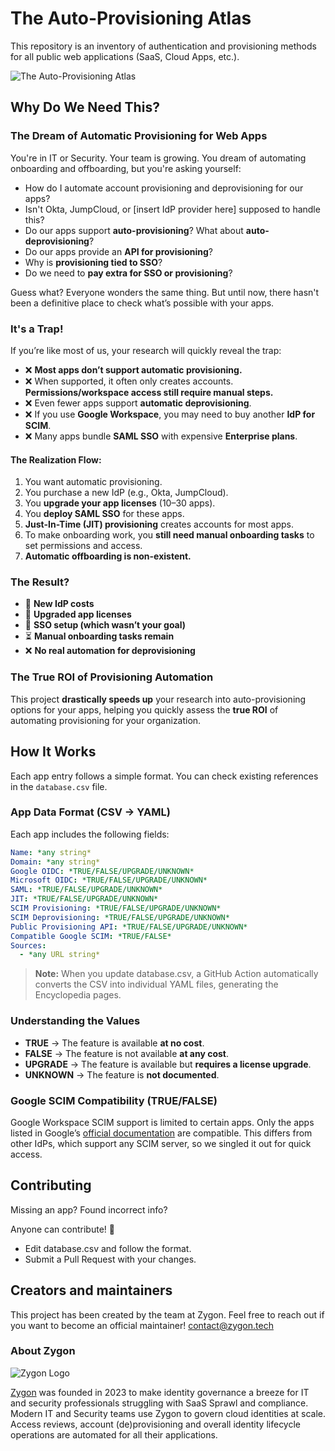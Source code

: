 # The Auto-Provisioning Atlas

This repository is an inventory of authentication and provisioning methods for all public web applications (SaaS, Cloud Apps, etc.).

![The Auto-Provisioning Atlas](https://zygon-public-resources.s3.eu-west-3.amazonaws.com/auto_provisioning_atlas.png?)

## Why Do We Need This?

### The Dream of Automatic Provisioning for Web Apps

You're in IT or Security. Your team is growing. You dream of automating onboarding and offboarding, but you're asking yourself:

- How do I automate account provisioning and deprovisioning for our apps?
- Isn't Okta, JumpCloud, or [insert IdP provider here] supposed to handle this?
- Do our apps support **auto-provisioning**? What about **auto-deprovisioning**?
- Do our apps provide an **API for provisioning**?
- Why is **provisioning tied to SSO**?
- Do we need to **pay extra for SSO or provisioning**?

Guess what? Everyone wonders the same thing. But until now, there hasn't been a definitive place to check what’s possible with your apps.

### It's a Trap!

If you’re like most of us, your research will quickly reveal the trap:

- ❌ **Most apps don’t support automatic provisioning.**
- ❌ When supported, it often only creates accounts. **Permissions/workspace access still require manual steps.**
- ❌ Even fewer apps support **automatic deprovisioning**.
- ❌ If you use **Google Workspace**, you may need to buy another **IdP for SCIM**.
- ❌ Many apps bundle **SAML SSO** with expensive **Enterprise plans**.

#### The Realization Flow:

1. You want automatic provisioning.
2. You purchase a new IdP (e.g., Okta, JumpCloud).
3. You **upgrade your app licenses** (10–30 apps).
4. You **deploy SAML SSO** for these apps.
5. **Just-In-Time (JIT) provisioning** creates accounts for most apps.
6. To make onboarding work, you **still need manual onboarding tasks** to set permissions and access.
7. **Automatic offboarding is non-existent.**

### The Result?

- 💸 **New IdP costs**
- 💸 **Upgraded app licenses**
- 🔄 **SSO setup (which wasn’t your goal)**
- ⏳ **Manual onboarding tasks remain**
- ❌ **No real automation for deprovisioning**

### The True ROI of Provisioning Automation

This project **drastically speeds up** your research into auto-provisioning options for your apps, helping you quickly assess the **true ROI** of automating provisioning for your organization.

## How It Works

Each app entry follows a simple format. You can check existing references in the `database.csv` file.

### **App Data Format (CSV → YAML)**

Each app includes the following fields:

```yaml
Name: *any string*
Domain: *any string*
Google OIDC: *TRUE/FALSE/UPGRADE/UNKNOWN*
Microsoft OIDC: *TRUE/FALSE/UPGRADE/UNKNOWN*
SAML: *TRUE/FALSE/UPGRADE/UNKNOWN*
JIT: *TRUE/FALSE/UPGRADE/UNKNOWN*
SCIM Provisioning: *TRUE/FALSE/UPGRADE/UNKNOWN*
SCIM Deprovisioning: *TRUE/FALSE/UPGRADE/UNKNOWN*
Public Provisioning API: *TRUE/FALSE/UPGRADE/UNKNOWN*
Compatible Google SCIM: *TRUE/FALSE*
Sources:
  - *any URL string*
```

> **Note:**
> When you update database.csv, a GitHub Action automatically converts the CSV into individual YAML files, generating the Encyclopedia pages.

### Understanding the Values

- **TRUE** → The feature is available **at no cost**.
- **FALSE** → The feature is not available **at any cost**.
- **UPGRADE** → The feature is available but **requires a license upgrade**.
- **UNKNOWN** → The feature is **not documented**.

### Google SCIM Compatibility (TRUE/FALSE)

Google Workspace SCIM support is limited to certain apps.
Only the apps listed in Google’s [official documentation](https://support.google.com/a/topic/10018788) are compatible.
This differs from other IdPs, which support any SCIM server, so we singled it out for quick access.

## Contributing

Missing an app? Found incorrect info?

Anyone can contribute! 🎉

- Edit database.csv and follow the format.
- Submit a Pull Request with your changes.

## Creators and maintainers

This project has been created by the team at Zygon. Feel free to reach out if you want to become an official maintainer! contact@zygon.tech

### About Zygon

![Zygon Logo](https://zygon-public-resources.s3.eu-west-3.amazonaws.com/zygon_logo_350_82.png "Zygon Logo")

[Zygon](https://www.zygon.tech/) was founded in 2023 to make identity governance a breeze for IT and security professionals struggling with SaaS Sprawl and compliance.
Modern IT and Security teams use Zygon to govern cloud identities at scale. Access reviews, account (de)provisioning and overall identity lifecycle operations are automated for all their applications.
